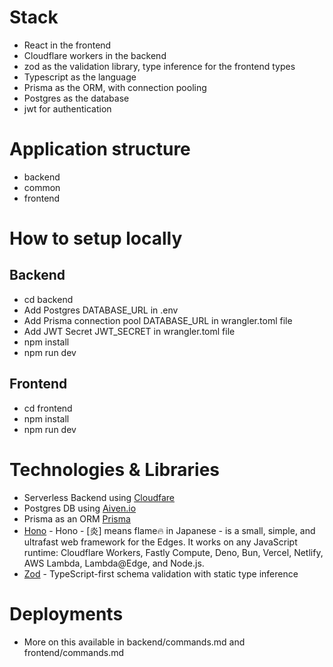 # Stack

- React in the frontend
- Cloudflare workers in the backend
- zod as the validation library, type inference for the frontend types
- Typescript as the language
- Prisma as the ORM, with connection pooling
- Postgres as the database
- jwt for authentication

# Application structure

- backend
- common
- frontend

# How to setup locally

## Backend
- cd backend
- Add Postgres DATABASE_URL in .env
- Add Prisma connection pool DATABASE_URL in wrangler.toml file
- Add JWT Secret JWT_SECRET in wrangler.toml file
- npm install
- npm run dev 

## Frontend
- cd frontend
- npm install
- npm run dev 

# Technologies & Libraries
- Serverless Backend using [Cloudfare](https://www.cloudflare.com/)
- Postgres DB using [Aiven.io](aiven.io)
- Prisma as an ORM [Prisma](prisma.io)
- [Hono](https://hono.dev/) - Hono - [炎] means flame🔥 in Japanese - is a small, simple, and ultrafast web framework for the Edges. It works on any JavaScript runtime: Cloudflare Workers, Fastly Compute, Deno, Bun, Vercel, Netlify, AWS Lambda, Lambda@Edge, and Node.js.
- [Zod](https://zod.dev) - TypeScript-first schema validation with static type inference

# Deployments

- More on this available in backend/commands.md and frontend/commands.md

